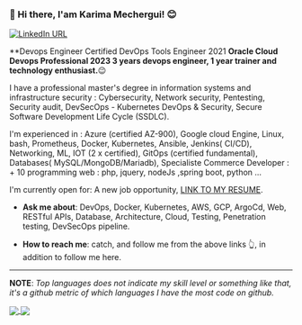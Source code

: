 ### 👋 Hi there, I'am Karima Mechergui! :blush:

[![LinkedIn URL](https://img.shields.io/static/v1?color=red&label=linkedin&logo=linkedin&logoColor=white&style=for-the-badge&message=Connect)](https://www.linkedin.com/in/karima-mechergui/)


**Devops Engineer Certified DevOps Tools Engineer 2021 
**Oracle Cloud Devops Professional 2023 
3 years devops engineer, 1 year trainer and technology enthusiast.**:wink:


I have a professional master's degree in information systems and infrastructure security : 
Cybersecurity, Network security, Pentesting, Security audit, DevSecOps - Kubernetes DevOps & Security, Secure Software Development Life Cycle (SSDLC).

I'm experienced in : Azure (certified AZ-900), Google cloud Engine, Linux, bash, Prometheus, Docker, Kubernetes, Ansible, Jenkins( CI/CD), Networking, ML, IOT (2 x certified),
 GitOps (certified fundamental),  Databases( MySQL/MongoDB/Mariadb), Specialiste Commerce Developer : + 10 programming web : php, jquery, nodeJs ,spring boot, python …

 I'm currently open for: A new job opportunity, [LINK TO MY RESUME](https://docs.google.com/document/d/1t-At3z-tMjD--Fqs7sQhfwMyVvJr2Pi90EAR23NpbD8/edit?usp=sharing).



-  **Ask me about**: DevOps, Docker, Kubernetes, AWS, GCP, ArgoCd, Web, RESTful APIs, Database, Architecture, Cloud,  Testing, Penetration testing, DevSecOps pipeline.

- **How to reach me**: catch, and follow me from the above links :point_up_2:, in addition to follow me here.


<hr/>

**NOTE**: *Top languages does not indicate my skill level or something like that, it's a github metric of which languages I have the most code on github.*

<a href="https://github.com/KMechG">
  <img align="center" src="https://github-readme-stats.vercel.app/api?username=KMechG&show_icons=true&theme=radical" />
</a> 
<a href="https://github.com/KMechG">
  <img align="center" src="https://github-readme-stats.vercel.app/api/top-langs/?username=KMechG&layout=compact&theme=radical&hide_border=false" />
</a>
  





<!--
### Hi there 👋


**KMechG/KMechG** is a ✨ _special_ ✨ repository because its `README.md` (this file) appears on your GitHub profile.

Here are some ideas to get you started:

- 🔭 I’m currently working on ...
- 🌱 I’m currently learning ...
- 👯 I’m looking to collaborate on ...
- 🤔 I’m looking for help with ...
- 💬 Ask me about ...
- 📫 How to reach me: ...
- 😄 Pronouns: ...
- ⚡ Fun fact: ...
-->
